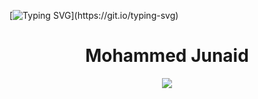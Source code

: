 [![Typing SVG](https://readme-typing-svg.demolab.com?font=Fira+Code&duration=1500&pause=2500&multiline=true&width=500&height=300&lines=nc+-lvnp+1337;listening+on+%5Bany%5D+1337...;connect+to+%5Bmumbojumbo198%5D+profile;%24+script+%2Fdev%2Fnull+-c+bash;mumbojumbo198%40profile%3A~%24+.%2Fexploit;..............................)](https://git.io/typing-svg)

<h1 align="center">Mohammed Junaid</h1>
<p align="center">

<p align="center">
  <img src="https://readme-typing-svg.demolab.com?font=Fira+Code&pause=1000&color=F79574&center=true&width=435&lines=AI%2FML+Developer;UI%2FUX+Designer+;Always+learning+new+things">
</p>
